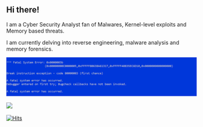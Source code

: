 ## Hi there!
I am a Cyber Security Analyst fan of Malwares, Kernel-level exploits and Memory based threats. 

I am currently delving into reverse engineering, malware analysis and memory forensics.

![](https://github.com/Gasu16/Gasu16/blob/main/image_2025-07-11_16-13-27.png)

![](https://hit.yhype.me/github/profile?account_id=28620328)

[![Hits](https://u8views.com/api/v1/github/profiles/28620328/views/day-week-month-total-count.svg)](https://u8views.com/github/Gasu16)

